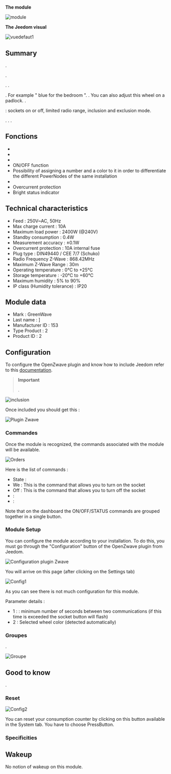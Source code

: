 # 

**The module**

![module](images/greenwave.Powernode1/module.jpg)

**The Jeedom visual**

![vuedefaut1](images/greenwave.Powernode1/vuedefaut1.jpg)

## Summary

.

.

. .

. For example " blue for the bedroom ". . You can also adjust this wheel on a padlock. .

 : sockets on or off, limited radio range, inclusion and exclusion mode.

. . .

## Fonctions

-   
-   
-   
-   ON/OFF function
-   Possibility of assigning a number and a color to it in order to differentiate the different PowerNodes of the same installation
-   
-   Overcurrent protection
-   Bright status indicator

## Technical characteristics

-   Feed : 250V\~AC, 50Hz
-   Max charge current : 10A
-   Maximum load power : 2400W (@240V)
-   Standby consumption : 0.4W
-   Measurement accuracy : ±0.1W
-   Overcurrent protection : 10A internal fuse
-   Plug type : DIN49440 / CEE 7/7 (Schuko)
-   Radio Frequency Z-Wave : 868.42MHz
-   Maximum Z-Wave Range : 30m
-   Operating temperature : 0°C to +25°C
-   Storage temperature : -20°C to +60°C
-   Maximum humidity : 5% to 90%
-   IP class (Humidity tolerance) : IP20

## Module data

-   Mark : GreenWave
-   Last name : ]
-   Manufacturer ID : 153
-   Type Product : 2
-   Product ID : 2

## Configuration

To configure the OpenZwave plugin and know how to include Jeedom refer to this [documentation](https://doc.jeedom.com/en_US/plugins/automation%20protocol/openzwave/).

> **Important**
>
> .

![inclusion](images/greenwave.Powernode1/inclusion.jpg)

Once included you should get this :

![Plugin Zwave](images/greenwave.Powernode1/information.jpg)

### Commandes

Once the module is recognized, the commands associated with the module will be available.

![Orders](images/greenwave.Powernode1/commandes.jpg)

Here is the list of commands :

-   State : 
-   We : This is the command that allows you to turn on the socket
-   Off : This is the command that allows you to turn off the socket
-    : 
-    : 

Note that on the dashboard the ON/OFF/STATUS commands are grouped together in a single button.

### Module Setup

You can configure the module according to your installation. To do this, you must go through the "Configuration" button of the OpenZwave plugin from Jeedom.

![Configuration plugin Zwave](images/plugin/bouton_configuration.jpg)

You will arrive on this page (after clicking on the Settings tab)

![Config1](images/greenwave.Powernode1/config1.jpg)

As you can see there is not much configuration for this module.

Parameter details :

-   1 :  : minimum number of seconds between two communications (if this time is exceeded the socket button will flash)
-   2 : Selected wheel color (detected automatically)

### Groupes

.

![Groupe](images/greenwave.Powernode1/groupe.jpg)

## Good to know

.

### Reset

![Config2](images/greenwave.Powernode1/config2.jpg)

You can reset your consumption counter by clicking on this button available in the System tab. You have to choose PressButton.

### Specificities

## Wakeup

No notion of wakeup on this module.
